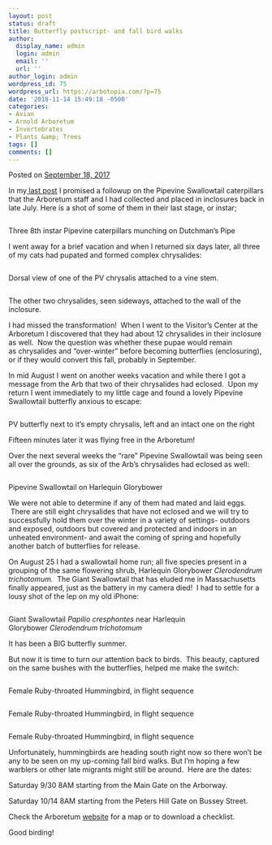 ```yaml
---
layout: post
status: draft
title: Butterfly postscript- and fall bird walks
author:
  display_name: admin
  login: admin
  email: ''
  url: ''
author_login: admin
wordpress_id: 75
wordpress_url: https://arbotopia.com/?p=75
date: '2018-11-14 15:49:18 -0500'
categories:
- Avian
- Arnold Arboretum
- Invertebrates
- Plants &amp; Trees
tags: []
comments: []
---
```




<p>Posted on&nbsp;<a href="https://web.archive.org/web/20171004090603/http://www.arbotopia.com/butterfly-postscript-and-fall-bird-walks/">September 18, 2017</a></p>





<p>In my<a href="https://web.archive.org/web/20171004090603/http://www.arbotopia.com/how-rare-is-rare-a-butterfly-tale/">&nbsp;last post</a>&nbsp;I promised a followup on the Pipevine Swallowtail caterpillars that the Arboretum staff and I had collected and placed in inclosures back in late July. Here is a shot of some of them&nbsp;in their last stage, or instar;</p>


<p><!-- wp:image {"id":1497} --></p>
<figure class="wp-block-image"><img src="https://web.archive.org/web/20171004090603im_/http://www.arbotopia.com/wp-content/uploads/2017/09/P1170445.jpg" alt="" class="wp-image-1497"/></figure>





<p>Three 8th instar Pipevine caterpillars munching on Dutchman&rsquo;s Pipe</p>





<p>I went away for a brief vacation and when I returned six&nbsp;days later, all three of my cats had pupated and formed complex&nbsp;chrysalides:</p>


<p><!-- wp:image {"id":1498} --></p>
<figure class="wp-block-image"><img src="https://web.archive.org/web/20171004090603im_/http://www.arbotopia.com/wp-content/uploads/2017/09/P1170608.jpg" alt="" class="wp-image-1498"/></figure>





<p>Dorsal view of one of the PV chrysalis attached to a vine stem.</p>


<p><!-- wp:image {"id":1499} --></p>
<figure class="wp-block-image"><img src="https://web.archive.org/web/20171004090603im_/http://www.arbotopia.com/wp-content/uploads/2017/09/P1170614.jpg" alt="" class="wp-image-1499"/></figure>





<p>The other two chrysalides, seen sideways, attached to the wall of the inclosure.</p>





<p>I had missed the transformation! &nbsp;When I went to the Visitor&rsquo;s Center at the Arboretum I discovered that they had about 12&nbsp;chrysalides in their inclosure as well. &nbsp;Now the question was whether these pupae would remain as&nbsp;chrysalides and &ldquo;over-winter&rdquo; before becoming butterflies (enclosuring), or if they would convert this fall, probably in September.</p>





<p>In mid August I went on another weeks vacation and while there I got a message from the Arb that two of their&nbsp;chrysalides had eclosed.&nbsp; Upon my return I went immediately to my little cage and found a lovely Pipevine Swallowtail butterfly anxious to&nbsp;escape:</p>


<p><!-- wp:image {"id":1500} --></p>
<figure class="wp-block-image"><img src="https://web.archive.org/web/20171004090603im_/http://www.arbotopia.com/wp-content/uploads/2017/09/Pipevine-Swallowtail.jpg" alt="" class="wp-image-1500"/></figure>





<p>PV butterfly next to it&rsquo;s empty chrysalis, left and an intact one on the right</p>





<p>Fifteen minutes later it was flying free in the Arboretum!</p>





<p>Over the next several weeks the &ldquo;rare&rdquo; Pipevine Swallowtail was being seen all over the grounds, as six of the Arb&rsquo;s&nbsp;chrysalides had eclosed as well:</p>


<p><!-- wp:image {"id":1501} --></p>
<figure class="wp-block-image"><img src="https://web.archive.org/web/20171004090603im_/http://www.arbotopia.com/wp-content/uploads/2017/09/P1180389.jpg" alt="" class="wp-image-1501"/></figure>





<p>Pipevine Swallowtail on Harlequin Glorybower</p>





<p>We were not able to determine if any of them had mated and laid eggs. &nbsp;There are still eight&nbsp;chrysalides that have not eclosed and we will try to successfully hold them over the winter in a variety of settings- outdoors and exposed, outdoors but covered and protected and indoors in an unheated environment- and await the coming of spring and hopefully another batch of butterflies&nbsp;for release.</p>





<p>On August 25 I had a swallowtail&nbsp;home run; all five species present in a grouping of the same flowering shrub,&nbsp;Harlequin Glorybower&nbsp;<em>Clerodendrum trichotomum. &nbsp;</em>The Giant Swallowtail that has eluded me in Massachusetts finally appeared, just as&nbsp;the battery in my camera died! &nbsp;I had to settle for a lousy shot of the lep on my old iPhone:</p>


<p><!-- wp:image {"id":1502} --></p>
<figure class="wp-block-image"><img src="https://web.archive.org/web/20171004090603im_/http://www.arbotopia.com/wp-content/uploads/2017/09/IMG_4019.jpg" alt="" class="wp-image-1502"/></figure>





<p>Giant Swallowtail&nbsp;<em>Papilio cresphontes</em>&nbsp;near Harlequin Glorybower&nbsp;<em>Clerodendrum trichotomum</em></p>





<p>It has been a BIG butterfly summer.</p>





<p>But now it is time to turn our attention back to birds. &nbsp;This beauty, captured on the same bushes with&nbsp;the butterflies, helped me make the switch:</p>


<p><!-- wp:image {"id":1503} --></p>
<figure class="wp-block-image"><img src="https://web.archive.org/web/20171004090603im_/http://www.arbotopia.com/wp-content/uploads/2017/09/P1000159.jpg" alt="" class="wp-image-1503"/></figure>





<p>Female Ruby-throated Hummingbird, in flight sequence</p>


<p><!-- wp:image {"id":1504} --></p>
<figure class="wp-block-image"><img src="https://web.archive.org/web/20171004090603im_/http://www.arbotopia.com/wp-content/uploads/2017/09/P1000160.jpg" alt="" class="wp-image-1504"/></figure>





<p>Female Ruby-throated Hummingbird, in flight sequence</p>


<p><!-- wp:image {"id":1505} --></p>
<figure class="wp-block-image"><img src="https://web.archive.org/web/20171004090603im_/http://www.arbotopia.com/wp-content/uploads/2017/09/P1000161.jpg" alt="" class="wp-image-1505"/></figure>





<p>Female Ruby-throated Hummingbird, in flight sequence</p>





<p>Unfortunately,&nbsp;hummingbirds&nbsp;are heading south right now so there won&rsquo;t be any to be seen on my up-coming fall bird walks. But I&rsquo;m hoping a few warblers or&nbsp;other late migrants might still be around. &nbsp;Here are the dates:</p>





<p>Saturday 9/30 8AM starting from&nbsp;the Main Gate on the Arborway.</p>





<p>Saturday 10/14 8AM starting from&nbsp;the Peters Hill Gate on Bussey Street.</p>





<p>Check the Arboretum&nbsp;<a href="https://web.archive.org/web/20171004090603/https://www.arboretum.harvard.edu/">website</a>&nbsp;for a map&nbsp;or to download a checklist.</p>





<p>Good birding!<br></p>


